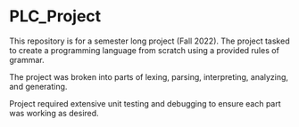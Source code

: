 # PLC_Project

This repository is for a semester long project (Fall 2022). The project tasked to create a programming language from scratch using a provided rules of grammar.

The project was broken into parts of lexing, parsing, interpreting, analyzing, and generating.

Project required extensive unit testing and debugging to ensure each part was working as desired.
